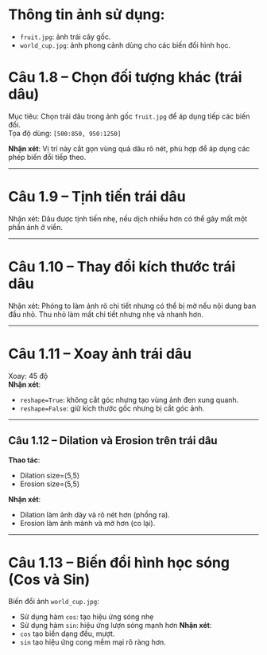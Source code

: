 # Thông tin ảnh sử dụng:
- `fruit.jpg`: ảnh trái cây gốc.
- `world_cup.jpg`: ảnh phong cảnh dùng cho các biến đổi hình học.

# Câu 1.8 – Chọn đối tượng khác (trái dâu)

Mục tiêu: Chọn trái dâu trong ảnh gốc `fruit.jpg` để áp dụng tiếp các biến đổi.  
Tọa độ dùng: `[500:850, 950:1250]`  

**Nhận xét**: Vị trí này cắt gọn vùng quả dâu rõ nét, phù hợp để áp dụng các phép biến đổi tiếp theo.

---

# Câu 1.9 – Tịnh tiến trái dâu

Nhận xét: Dâu được tịnh tiến nhẹ, nếu dịch nhiều hơn có thể gây mất một phần ảnh ở viền.

---

# Câu 1.10 – Thay đổi kích thước trái dâu

Nhận xét: Phóng to làm ảnh rõ chi tiết nhưng có thể bị mờ nếu nội dung ban đầu nhỏ. Thu nhỏ làm mất chi tiết nhưng nhẹ và nhanh hơn.

---

# Câu 1.11 – Xoay ảnh trái dâu

Xoay: 45 độ  
**Nhận xét**:  
- `reshape=True`: không cắt góc nhưng tạo vùng ảnh đen xung quanh.  
- `reshape=False`: giữ kích thước gốc nhưng bị cắt góc ảnh.

---

## Câu 1.12 – Dilation và Erosion trên trái dâu

**Thao tác**:
- Dilation size=(5,5)  
- Erosion size=(5,5)

**Nhận xét**:  
- Dilation làm ảnh dày và rõ nét hơn (phồng ra).  
- Erosion làm ảnh mảnh và mờ hơn (co lại).

---

# Câu 1.13 – Biến đổi hình học sóng (Cos và Sin)

Biến đổi ảnh `world_cup.jpg`:
- Sử dụng hàm `cos`: tạo hiệu ứng sóng nhẹ 
- Sử dụng hàm `sin`: hiệu ứng lượn sóng mạnh hơn
**Nhận xét**:  
- `cos` tạo biến dạng đều, mượt.  
- `sin` tạo hiệu ứng cong mềm mại rõ ràng hơn.
